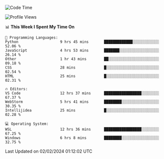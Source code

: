 <!--START_SECTION:waka-->
![Code Time](http://img.shields.io/badge/Code%20Time-553%20hrs%203%20mins-blue)

![Profile Views](http://img.shields.io/badge/Profile%20Views-2-blue)

📊 **This Week I Spent My Time On** 

```text
💬 Programming Languages: 
Python                   9 hrs 45 mins       █████████████░░░░░░░░░░░░   52.06 % 
JavaScript               4 hrs 53 mins       ███████░░░░░░░░░░░░░░░░░░   26.14 % 
Other                    1 hr 43 mins        ██░░░░░░░░░░░░░░░░░░░░░░░   09.18 % 
CSS                      28 mins             █░░░░░░░░░░░░░░░░░░░░░░░░   02.54 % 
HTML                     25 mins             █░░░░░░░░░░░░░░░░░░░░░░░░   02.31 % 

🔥 Editors: 
VS Code                  12 hrs 37 mins      █████████████████░░░░░░░░   67.37 % 
WebStorm                 5 hrs 41 mins       ████████░░░░░░░░░░░░░░░░░   30.35 % 
Intellijidea             25 mins             █░░░░░░░░░░░░░░░░░░░░░░░░   02.28 % 

💻 Operating System: 
WSL                      12 hrs 36 mins      █████████████████░░░░░░░░   67.25 % 
Windows                  6 hrs 8 mins        ████████░░░░░░░░░░░░░░░░░   32.75 % 
```


 Last Updated on 02/02/2024 01:12:02 UTC
<!--END_SECTION:waka-->
